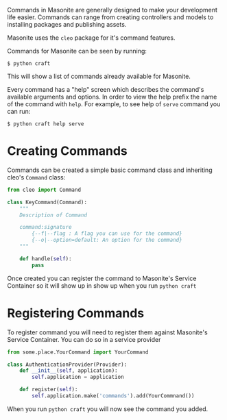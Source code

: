 Commands in Masonite are generally designed to make your development life easier. Commands can range from creating controllers and models to installing packages and publishing assets.

Masonite uses the `cleo` package for it's command features.

Commands for Masonite can be seen by running:

```
$ python craft
```

This will show a list of commands already available for Masonite.

Every command has a "help" screen which describes the command's available arguments and options. In
order to view the help prefix the name of the command with `help`. For example, to see help of
`serve` command you can run:

```
$ python craft help serve
```

# Creating Commands

Commands can be created a simple basic command class and inheriting cleo's `Command` class:

```python
from cleo import Command

class KeyCommand(Command):
    """
    Description of Command

    command:signature
        {--f|--flag : A flag you can use for the command}
        {--o|--option=default: An option for the command}
    """

    def handle(self):
        pass
```

Once created you can register the command to Masonite's Service Container so it will show up in show up when you run `python craft`

# Registering Commands

To register command you will need to register them against Masonite's Service Container. You can do so in a service provider

```python
from some.place.YourCommand import YourCommand

class AuthenticationProvider(Provider):
    def __init__(self, application):
        self.application = application

    def register(self):
        self.application.make('commands').add(YourCommnand())
```

When you run `python craft` you will now see the command you added.

